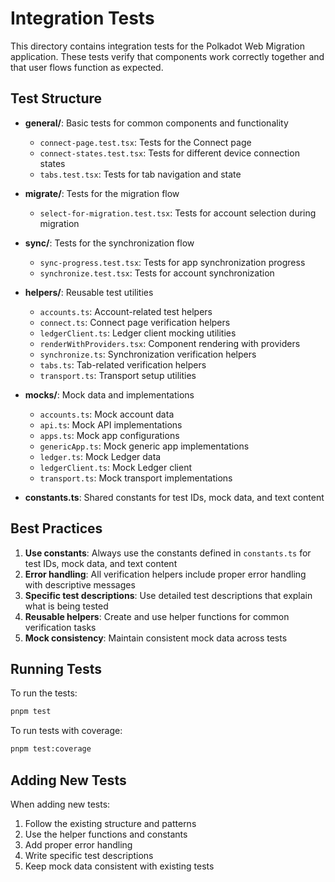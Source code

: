 # Integration Tests

This directory contains integration tests for the Polkadot Web Migration application. These tests verify that components work correctly together and that user flows function as expected.

## Test Structure

- **general/**: Basic tests for common components and functionality
  - `connect-page.test.tsx`: Tests for the Connect page
  - `connect-states.test.tsx`: Tests for different device connection states
  - `tabs.test.tsx`: Tests for tab navigation and state

- **migrate/**: Tests for the migration flow
  - `select-for-migration.test.tsx`: Tests for account selection during migration

- **sync/**: Tests for the synchronization flow
  - `sync-progress.test.tsx`: Tests for app synchronization progress
  - `synchronize.test.tsx`: Tests for account synchronization

- **helpers/**: Reusable test utilities
  - `accounts.ts`: Account-related test helpers
  - `connect.ts`: Connect page verification helpers
  - `ledgerClient.ts`: Ledger client mocking utilities
  - `renderWithProviders.tsx`: Component rendering with providers
  - `synchronize.ts`: Synchronization verification helpers
  - `tabs.ts`: Tab-related verification helpers
  - `transport.ts`: Transport setup utilities

- **mocks/**: Mock data and implementations
  - `accounts.ts`: Mock account data
  - `api.ts`: Mock API implementations
  - `apps.ts`: Mock app configurations
  - `genericApp.ts`: Mock generic app implementations
  - `ledger.ts`: Mock Ledger data
  - `ledgerClient.ts`: Mock Ledger client
  - `transport.ts`: Mock transport implementations

- **constants.ts**: Shared constants for test IDs, mock data, and text content

## Best Practices

1. **Use constants**: Always use the constants defined in `constants.ts` for test IDs, mock data, and text content
2. **Error handling**: All verification helpers include proper error handling with descriptive messages
3. **Specific test descriptions**: Use detailed test descriptions that explain what is being tested
4. **Reusable helpers**: Create and use helper functions for common verification tasks
5. **Mock consistency**: Maintain consistent mock data across tests

## Running Tests

To run the tests:

```bash
pnpm test
```

To run tests with coverage:

```bash
pnpm test:coverage
```

## Adding New Tests

When adding new tests:

1. Follow the existing structure and patterns
2. Use the helper functions and constants
3. Add proper error handling
4. Write specific test descriptions
5. Keep mock data consistent with existing tests 